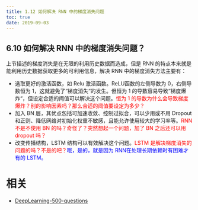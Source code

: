 ```yaml
---
title: 1.12 如何解决 RNN 中的梯度消失问题
toc: true
date: 2019-09-03
---
```


## 6.10 如何解决 RNN 中的梯度消失问题？

上节描述的梯度消失是在无限的利用历史数据而造成，但是 RNN 的特点本来就是能利用历史数据获取更多的可利用信息，解决 RNN 中的梯度消失方法主要有：

- 选取更好的激活函数，如 Relu 激活函数。ReLU函数的左侧导数为 0，右侧导数恒为 1，这就避免了“梯度消失“的发生。但恒为 1 的导数容易导致“梯度爆炸“，但设定合适的阈值可以解决这个问题。<span style="color:red;">恒为 1 的导数为什么会导致梯度爆炸？别的影响因素吗？那么合适的阈值要设定为多少？</span>
- 加入 BN 层，其优点包括可加速收敛、控制过拟合，可以少用或不用 Dropout 和正则、降低网络对初始化权重不敏感，且能允许使用较大的学习率等。<span style="color:red;">RNN 不是不使用 BN 的吗？奇怪了？突然想起一个问题，加了 BN 之后还可以用 dropout 吗？</span>
- 改变传播结构，LSTM 结构可以有效解决这个问题。<span style="color:red;">LSTM 是解决梯度消失的问题的吗？不是的吧？</span><span style="color:blue;">哦，是的，就是因为 RNN在处理长期依赖时有困难才有的 LSTM。</span>








# 相关

- [DeepLearning-500-questions](https://github.com/scutan90/DeepLearning-500-questions)
